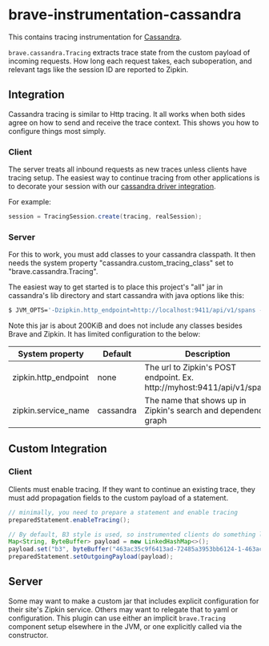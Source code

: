 # brave-instrumentation-cassandra
This contains tracing instrumentation for [Cassandra](https://github.com/apache/cassandra/blob/trunk/src/java/org/apache/cassandra/tracing/Tracing.java).

`brave.cassandra.Tracing` extracts trace state from the custom payload
of incoming requests. How long each request takes, each suboperation,
and relevant tags like the session ID are reported to Zipkin.

## Integration
Cassandra tracing is similar to Http tracing. It all works when both
sides agree on how to send and receive the trace context. This shows you
how to configure things most simply.

### Client
The server treats all inbound requests as new traces unless clients have
tracing setup. The easiest way to continue tracing from other applications
is to decorate your session with our [cassandra driver integration](../cassandra-driver).

For example:
```java
session = TracingSession.create(tracing, realSession);
```

### Server
For this to work, you must add classes to your cassandra classpath. It
then needs the system property "cassandra.custom_tracing_class" set to
"brave.cassandra.Tracing".

The easiest way to get started is to place this project's "all" jar in
cassandra's lib directory and start cassandra with java options like this:

```bash
$ JVM_OPTS='-Dzipkin.http_endpoint=http://localhost:9411/api/v1/spans -Dcassandra.custom_tracing_class=brave.cassandra.Tracing' cassandra
```

Note this jar is about 200KiB and does not include any classes besides
Brave and Zipkin. It has limited configuration to the below:

System property | Default | Description
--- | --- | ---
zipkin.http_endpoint | none | The url to Zipkin's POST endpoint. Ex. http://myhost:9411/api/v1/spans
zipkin.service_name | cassandra | The name that shows up in Zipkin's search and dependency graph

## Custom Integration

### Client
Clients must enable tracing. If they want to continue an existing trace,
they must add propagation fields to the custom payload of a statement.

```java
// minimally, you need to prepare a statement and enable tracing
preparedStatement.enableTracing();

// By default, B3 style is used, so instrumented clients do something like this
Map<String, ByteBuffer> payload = new LinkedHashMap<>();
payload.set("b3", byteBuffer("463ac35c9f6413ad-72485a3953bb6124-1-463ac35c9f6413ad"));
preparedStatement.setOutgoingPayload(payload);
```

## Server
Some may want to make a custom jar that includes explicit configuration
for their site's Zipkin service. Others may want to relegate that to yaml
or configuration. This plugin can use either an implicit `brave.Tracing`
component setup elsewhere in the JVM, or one explicitly called via the
constructor.
